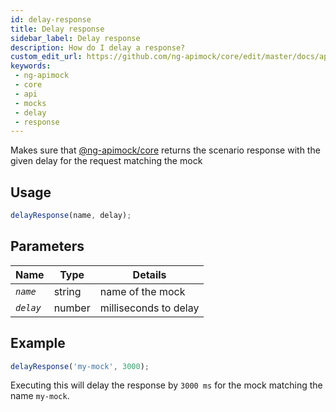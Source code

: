 ```yaml
---
id: delay-response
title: Delay response
sidebar_label: Delay response
description: How do I delay a response?
custom_edit_url: https://github.com/ng-apimock/core/edit/master/docs/api/delay-response.md
keywords:
 - ng-apimock
 - core
 - api
 - mocks
 - delay
 - response
---
```

Makes sure that [@ng-apimock/core](https://github.com/ng-apimock/core) returns the scenario response with the given delay for the request matching the mock

## Usage
```typescript
delayResponse(name, delay);
```
 
## Parameters
| Name | Type | Details |
| ---- | ---- | ------- |
| <code><var>name</var></code> | string | name of the mock |
| <code><var>delay</var></code> | number | milliseconds to delay |
 
## Example 
```typescript
delayResponse('my-mock', 3000);
```
Executing this will delay the response by `3000 ms` for the mock matching the name `my-mock`.
